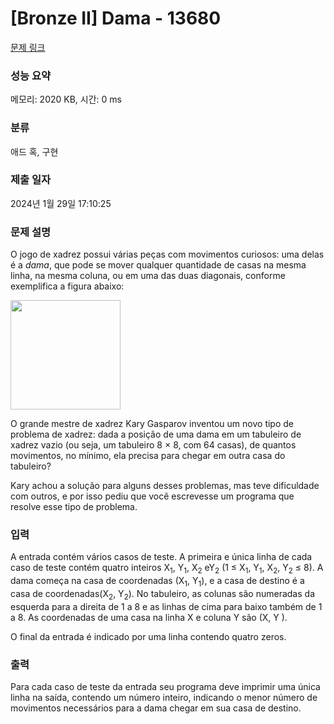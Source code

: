 # [Bronze II] Dama - 13680 

[문제 링크](https://www.acmicpc.net/problem/13680) 

### 성능 요약

메모리: 2020 KB, 시간: 0 ms

### 분류

애드 혹, 구현

### 제출 일자

2024년 1월 29일 17:10:25

### 문제 설명

<p>O jogo de xadrez possui várias peças com movimentos curiosos: uma delas é a <em>dama</em>, que pode se mover qualquer quantidade de casas na mesma linha, na mesma coluna, ou em uma das duas diagonais, conforme exemplifica a figura abaixo:</p>

<p><img alt="" src="https://onlinejudgeimages.s3.amazonaws.com/problem/13680/%EC%8A%A4%ED%81%AC%EB%A6%B0%EC%83%B7%202017-01-12%20%EC%98%A4%EC%A0%84%207.49.08.png" style="height:175px; width:176px"></p>

<p>O grande mestre de xadrez Kary Gasparov inventou um novo tipo de problema de xadrez: dada a posição de uma dama em um tabuleiro de xadrez vazio (ou seja, um tabuleiro 8 × 8, com 64 casas), de quantos movimentos, no mínimo, ela precisa para chegar em outra casa do tabuleiro?</p>

<p>Kary achou a solução para alguns desses problemas, mas teve dificuldade com outros, e por isso pediu que você escrevesse um programa que resolve esse tipo de problema.  </p>

### 입력 

 <p>A entrada contém vários casos de teste. A primeira e única linha de cada caso de teste contém quatro inteiros X<sub>1</sub>, Y<sub>1</sub>, X<sub>2</sub> eY<sub>2</sub> (1 ≤ X<sub>1</sub>, Y<sub>1</sub>, X<sub>2</sub>, Y<sub>2</sub> ≤ 8). A dama começa na casa de coordenadas (X<sub>1</sub>, Y<sub>1</sub>), e a casa de destino é a casa de coordenadas(X<sub>2</sub>, Y<sub>2</sub>). No tabuleiro, as colunas são numeradas da esquerda para a direita de 1 a 8 e as linhas de cima para baixo também de 1 a 8. As coordenadas de uma casa na linha X e coluna Y são (X, Y ).</p>

<p>O final da entrada é indicado por uma linha contendo quatro zeros.</p>

### 출력 

 <p>Para cada caso de teste da entrada seu programa deve imprimir uma única linha na saída, contendo um número inteiro, indicando o menor número de movimentos necessários para a dama chegar em sua casa de destino.</p>


